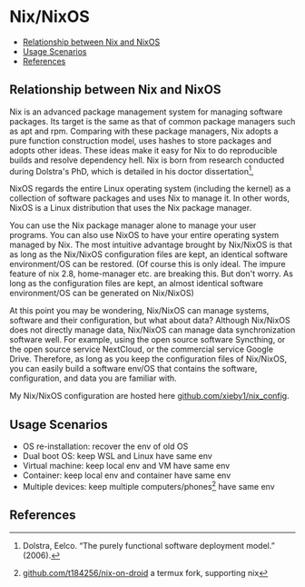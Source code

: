 # Nix/NixOS

<!-- vim-markdown-toc GFM -->

* [Relationship between Nix and NixOS](#relationship-between-nix-and-nixos)
* [Usage Scenarios](#usage-scenarios)
* [References](#references)

<!-- vim-markdown-toc -->

## Relationship between Nix and NixOS

Nix is an advanced package management system for managing software packages.
Its target is the same as that of common package managers such as apt and rpm.
Comparing with these package managers, Nix adopts a pure function construction model, uses hashes to store packages and adopts other ideas.
These ideas make it easy for Nix to do reproducible builds and resolve dependency hell.
Nix is born from research conducted during Dolstra's PhD,
which is detailed in his doctor dissertation[^doc_thesis],

NixOS regards the entire Linux operating system (including the kernel) as a collection of software packages and uses Nix to manage it.
In other words, NixOS is a Linux distribution that uses the Nix package manager.

You can use the Nix package manager alone to manage your user programs.
You can also use NixOS to have your entire operating system managed by Nix.
The most intuitive advantage brought by Nix/NixOS is that as long as the Nix/NixOS configuration files are kept,
an identical software environment/OS can be restored.
(Of course this is only ideal.
The impure feature of nix 2.8, home-manager etc. are breaking this.
But don't worry.
As long as the configuration files are kept, an almost identical software environment/OS can be generated on Nix/NixOS)

At this point you may be wondering, Nix/NixOS can manage systems, software and their configuration, but what about data?
Although Nix/NixOS does not directly manage data, Nix/NixOS can manage data synchronization software well.
For example, using the open source software Syncthing, or the open source service NextCloud, or the commercial service Google Drive.
Therefore, as long as you keep the configuration files of Nix/NixOS,
you can easily build a software env/OS that contains the software, configuration, and data you are familiar with.

My Nix/NixOS configuration are hosted here
[github.com/xieby1/nix_config](https://github.com/xieby1/nix_config).

## Usage Scenarios

* OS re-installation: recover the env of old OS
* Dual boot OS: keep WSL and Linux have same env
* Virtual machine: keep local env and VM have same env
* Container: keep local env and container have same env
* Multiple devices: keep multiple computers/phones[^nix-on-droid] have same env

## References

[^doc_thesis]: Dolstra, Eelco. “The purely functional software deployment model.” (2006).

[^nix-on-droid]: [github.com/t184256/nix-on-droid](https://github.com/t184256/nix-on-droid) a termux fork, supporting nix
